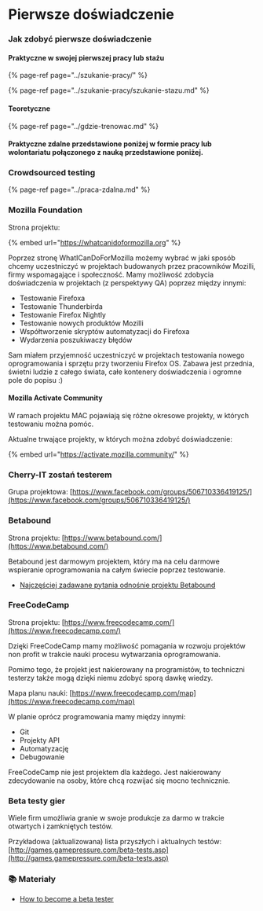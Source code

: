 # Pierwsze doświadczenie

### Jak zdobyć pierwsze doświadczenie

#### Praktyczne w swojej pierwszej pracy lub stażu

{% page-ref page="../szukanie-pracy/" %}

{% page-ref page="../szukanie-pracy/szukanie-stazu.md" %}

#### Teoretyczne

{% page-ref page="../gdzie-trenowac.md" %}

#### Praktyczne zdalne przedstawione poniżej w formie pracy lub wolontariatu połączonego z nauką przedstawione poniżej. 

### Crowdsourced testing

{% page-ref page="../praca-zdalna.md" %}

### Mozilla Foundation

Strona projektu:

{% embed url="https://whatcanidoformozilla.org" %}

Poprzez stronę WhatICanDoForMozilla możemy wybrać w jaki sposób chcemy uczestniczyć w projektach budowanych przez pracowników Mozilli, firmy wspomagające i społeczność. Mamy możliwość zdobycia doświadczenia w projektach \(z perspektywy QA\) poprzez między innymi:

* Testowanie Firefoxa
* Testowanie Thunderbirda
* Testowanie Firefox Nightly
* Testowanie nowych produktów Mozilli
* Współtworzenie skryptów automatyzacji do Firefoxa
* Wydarzenia poszukiwaczy błędów

Sam miałem przyjemność uczestniczyć w projektach testowania nowego oprogramowania i sprzętu przy tworzeniu Firefox OS. Zabawa jest przednia, świetni ludzie z całego świata, całe kontenery doświadczenia i ogromne pole do popisu :\)

#### Mozilla Activate Community

W ramach projektu MAC pojawiają się różne okresowe projekty, w których testowaniu można pomóc.

Aktualne trwające projekty, w których można zdobyć doświadczenie:

{% embed url="https://activate.mozilla.community/" %}

### Cherry-IT zostań testerem

Grupa projektowa: [https://www.facebook.com/groups/506710336419125/](https://www.facebook.com/groups/506710336419125/)

### Betabound

Strona projektu: [https://www.betabound.com/](https://www.betabound.com/)

Betabound jest darmowym projektem, który ma na celu darmowe wspieranie oprogramowania na całym świecie poprzez testowanie.

* [Najczęściej zadawane pytania odnośnie projektu Betabound](https://www.betabound.com/10-common-questions-asked-by-testers/)

### FreeCodeCamp

Strona projektu: [https://www.freecodecamp.com/](https://www.freecodecamp.com/)

Dzięki FreeCodeCamp mamy możliwość pomagania w rozwoju projektów non profit w trakcie nauki procesu wytwarzania oprogramowania.

Pomimo tego, że projekt jest nakierowany na programistów, to techniczni testerzy także mogą dzięki niemu zdobyć sporą dawkę wiedzy.

Mapa planu nauki: [https://www.freecodecamp.com/map](https://www.freecodecamp.com/map)

W planie oprócz programowania mamy między innymi:

* Git
* Projekty API
* Automatyzację
* Debugowanie

FreeCodeCamp nie jest projektem dla każdego. Jest nakierowany zdecydowanie na osoby, które chcą rozwijać się mocno technicznie.

### Beta testy gier

Wiele firm umożliwia granie w swoje produkcje za darmo w trakcie otwartych i zamkniętych testów.

Przykładowa \(aktualizowana\) lista przyszłych i aktualnych testów: [http://games.gamepressure.com/beta-tests.asp](http://games.gamepressure.com/beta-tests.asp)

### 📚 Materiały

* [How to become a beta tester](http://www.wikihow.com/Become-a-Beta-Tester)





